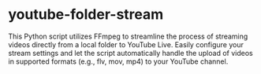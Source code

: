 # youtube-folder-stream
This Python script utilizes FFmpeg to streamline the process of streaming videos directly from a local folder to YouTube Live. Easily configure your stream settings and let the script automatically handle the upload of videos in supported formats (e.g., flv, mov, mp4) to your YouTube channel.
